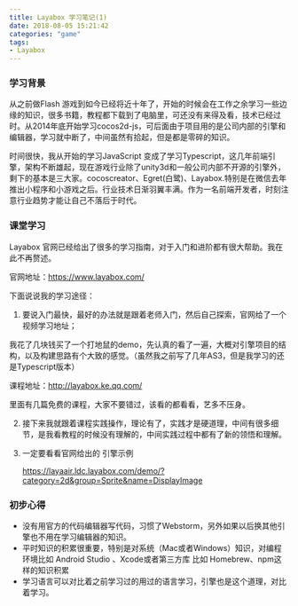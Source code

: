 ```yaml
---
title: Layabox 学习笔记(1)
date: 2018-08-05 15:21:42
categories: "game"
tags:
- Layabox
---
```


### 学习背景

从之前做Flash 游戏到如今已经将近十年了，开始的时候会在工作之余学习一些边缘的知识，很多书籍，教程都下载到了电脑里，可还没有来得及看，技术已经过时。从2014年底开始学习cocos2d-js，可后面由于项目用的是公司内部的引擎和编辑器，学习就中断了，中间虽然有拾起，但是都是零碎的知识。

<!-- more -->

时间很快，我从开始的学习JavaScript 变成了学习Typescript，这几年前端引擎，架构不断雄起，现在游戏行业除了unity3d和一般公司内部不开源的引擎外，剩下的基本是三大家。cocoscreator、Egret(白鹭)、Layabox.特别是在微信去年推出小程序和小游戏之后。行业技术日渐羽翼丰满。作为一名前端开发者，时刻注意行业趋势才能让自己不落后于时代。

### 课堂学习

Layabox 官网已经给出了很多的学习指南，对于入门和进阶都有很大帮助。我在此不再赘述。

官网地址：https://www.layabox.com/

下面说说我的学习途径：

1. 要说入门最快，最好的办法就是跟着老师入门，然后自己探索，官网给了一个视频学习地址；

我花了几块钱买了一个打地鼠的demo，先认真的看了一遍，大概对引擎项目的结构，以及构建思路有个大致的感觉。（虽然我之前写了几年AS3，但是我学习的还是Typescript版本）

课程地址：http://layabox.ke.qq.com/

里面有几篇免费的课程，大家不要错过，该看的都看看，艺多不压身。

2. 接下来我就跟着课程实践操作，理论有了，实践才是硬道理，中间有很多细节，是我看教程的时候没有理解的，中间实践过程中都有了新的领悟和理解。

3. 一定要看看官网给出的 引擎示例 

   https://layaair.ldc.layabox.com/demo/?category=2d&group=Sprite&name=DisplayImage

### 初步心得

- 没有用官方的代码编辑器写代码，习惯了Webstorm，另外如果以后换其他引擎也不用在学习编辑器的知识。
- 平时知识的积累很重要，特别是对系统（Mac或者Windows）知识，对编程环境比如 Android Studio 、Xcode或者第三方库 比如 Homebrew、npm这样的知识积累
- 学习语言可以对比着之前学习过的用过的语言学习，引擎也是这个道理，对比着学习。

